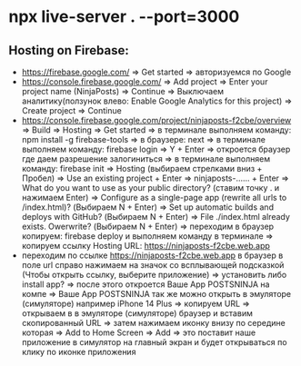 # npx live-server . --port=3000

## Hosting on Firebase:
- https://firebase.google.com/ => Get started => авторизуемся по Google
- https://console.firebase.google.com/ => Add project => Enter your project name (NinjaPosts) => Continue => Выключаем аналитику(ползунок влево: Enable Google Analytics for this project) => Create project => Continue
- https://console.firebase.google.com/project/ninjaposts-f2cbe/overview => Build => Hosting => Get started => в терминале выполняем команду: npm install -g firebase-tools => в браузере: next => в терминале выполняем команду: firebase login => Y + Enter => откроется браузер где даем разрешение залогиниться => в терминале выполняем команду: firebase init => Hosting (выбираем стрелками вниз + Пробел) => Use an existing project + Enter => ninjaposts-...... + Enter => What do you want to use as your public directory? (ставим точку . и нажимаем Enter) => Configure as a single-page app (rewrite all urls to /index.html)? (Выбираем N + Enter) => Set up automatic builds and deploys with GitHub? (Выбираем N + Enter) => File ./index.html already exists. Owerwrite? (Выбираем N + Enter) => переходим в браузер копируем: firebase deploy и выполняем команду в терминале => копируем ссылку Hosting URL: https://ninjaposts-f2cbe.web.app
- переходим по ссылке https://ninjaposts-f2cbe.web.app в браузер в поле url справо нажимаем на значок со всплывающей подсказкой (Чтобы открыть ссылку, выберите приложение) => установить либо install app? => после этого откроется Ваше App POSTSNINJA на компе => Ваше App POSTSNINJA так же можно открыть в эмуляторе (симуляторе) например iPhone 14 Plus => копируем URL => открываем в в эмуляторе (симуляторе) браузер и вставим скопированный URL => затем нажимаем иконку внизу по середине которая => Add to Home Screen => Add => это поставит наше приложение в симулятор на главный экран и будет открываться по клику по иконке приложения